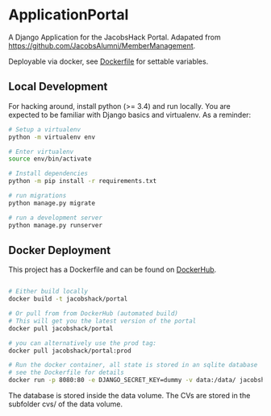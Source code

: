 # ApplicationPortal

A Django Application for the JacobsHack Portal. 
Adapated from https://github.com/JacobsAlumni/MemberManagement.

Deployable via docker, see [Dockerfile](Dockerfile) for settable variables. 

## Local Development
For hacking around, install python (>= 3.4) and run locally.
You are expected to be familiar with Django basics and virtualenv.
As a reminder:

```bash
# Setup a virtualenv
python -m virtualenv env

# Enter virtualenv
source env/bin/activate

# Install dependencies
python -m pip install -r requirements.txt

# run migrations
python manage.py migrate

# run a development server
python manage.py runserver
```

## Docker Deployment

This project has a Dockerfile and can be found on [DockerHub](https://hub.docker.com/r/jacobshack/portal/).

```bash

# Either build locally
docker build -t jacobshack/portal

# Or pull from from DockerHub (automated build)
# This will get you the latest version of the portal
docker pull jacobshack/portal

# you can alternatively use the prod tag:
docker pull jacobshack/portal:prod

# Run the docker container, all state is stored in an sqlite database
# see the Dockerfile for details
docker run -p 8080:80 -e DJANGO_SECRET_KEY=dummy -v data:/data/ jacobshack/portal
```

The database is stored inside the data volume. 
The CVs are stored in the subfolder cvs/ of the data volume. 